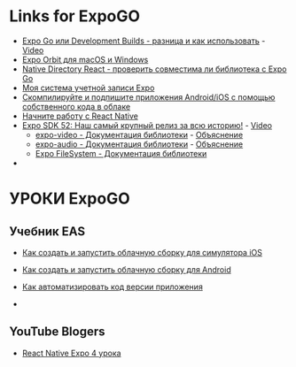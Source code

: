 # Links for ExpoGO

- [Expo Go или Development Builds - разница и как использовать](https://expo.dev/blog/expo-go-vs-development-builds) - [Video](https://www.youtube.com/watch?v=FdjczjkwQKE)
- [Expo Orbit для macOS и Windows](https://docs.expo.dev/build/orbit/)
- [Native Directory React - проверить совместима ли библиотека с Expo Go](https://reactnative.directory/)
- [Моя система учетной записи Expo](https://expo.dev/accounts/orr888)
- [Скомпилируйте и подпишите приложения Android/iOS с помощью собственного кода в облаке](https://expo.dev/eas)
- [Начните работу с React Native](https://reactnative.dev/docs/environment-setup)
- [Expo SDK 52: Наш самый крупный релиз за всю историю!](https://expo.dev/changelog/2024/11-12-sdk-52) - [Video](https://www.youtube.com/watch?v=quZv3uKSEfY)
  - [expo-video - Документация библиотеки](https://docs.expo.dev/versions/unversioned/sdk/video/) - [Объяснение](https://www.youtube.com/watch?v=2SfQzU7rY8A)
  - [expo-audio - Документация библиотеки](https://docs.expo.dev/versions/latest/sdk/audio/) - [Объяснение]()
  - [Expo FileSystem - Документация библиотеки](https://docs.expo.dev/versions/latest/sdk/filesystem/)
- []()

# УРОКИ ExpoGO
## Учебник EAS
- [Как создать и запустить облачную сборку для симулятора iOS](https://www.youtube.com/watch?v=SgL97PFZctg)
- [Как создать и запустить облачную сборку для Android](https://www.youtube.com/watch?v=D612BUtvvl8)
- [Как автоматизировать код версии приложения](https://www.youtube.com/watch?v=C8x4N9UmzS8)

- 

## YouTube Blogers
- [React Native Expo 4 урока](https://www.youtube.com/playlist?list=PLiephKfU5Qxx5ABoV_JdWtoG0pg5cZyTf)
